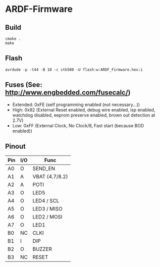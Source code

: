 # ARDF-Firmware
## Build
```
cmake .
make
```

## Flash
```
avrdude -p -t44 -B 10 -c stk500 -U flash:w:ARDF_Firmware.hex:i
```

## Fuses (See: http://www.engbedded.com/fusecalc/)
 * Extended: 0xFE (self programming enabled (not necessary...))
 * High: 0x92 (External Reset enabled, debug wire enabled, isp enabled, watchdog disabled, 
                    eeprom preserve enabled, brown out detection at 2.7V)
 * Low: 0xFF (External Clock, No Clock/8, Fast start (because BOD enabled))

## Pinout
| Pin | I/O | Func |
| --- | --- | ---  |
| A0  | O   | SEND_EN |
| A1  | A   | VBAT (4.7/8.2) |
| A2  | A   | POTI |
| A3  | O   | LED5 |
| A4  | O   | LED4 / SCL  |
| A5  | O   | LED3 / MISO |
| A6  | O   | LED2 / MOSI |
| A7  | O   | LED1 |
| B0  | NC  | CLKI |
| B1  | I   | DIP  |
| B2  | O   | BUZZER |
| B3  | NC  | RESET |
